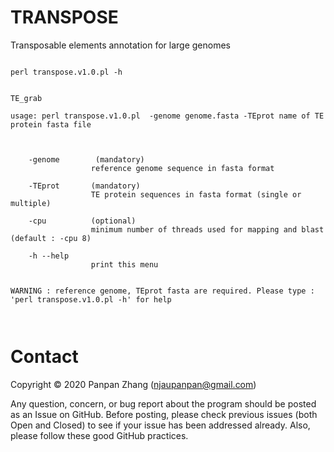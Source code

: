 # TRANSPOSE
Transposable elements annotation for large genomes


```

perl transpose.v1.0.pl -h


TE_grab

usage: perl transpose.v1.0.pl  -genome genome.fasta -TEprot name of TE protein fasta file 



	-genome        (mandatory)
	 		   	  reference genome sequence in fasta format
		
	-TEprot       (mandatory)
			  	  TE protein sequences in fasta format (single or multiple)

	-cpu          (optional)
				  minimum number of threads used for mapping and blast (default : -cpu 8)

	-h --help
				  print this menu


WARNING : reference genome, TEprot fasta are required. Please type : 'perl transpose.v1.0.pl -h' for help 



```

# Contact

Copyright © 2020 Panpan Zhang (njaupanpan@gmail.com)

Any question, concern, or bug report about the program should be posted as an Issue on GitHub. Before posting, please check previous issues (both Open and Closed) to see if your issue has been addressed already. Also, please follow these good GitHub practices.
